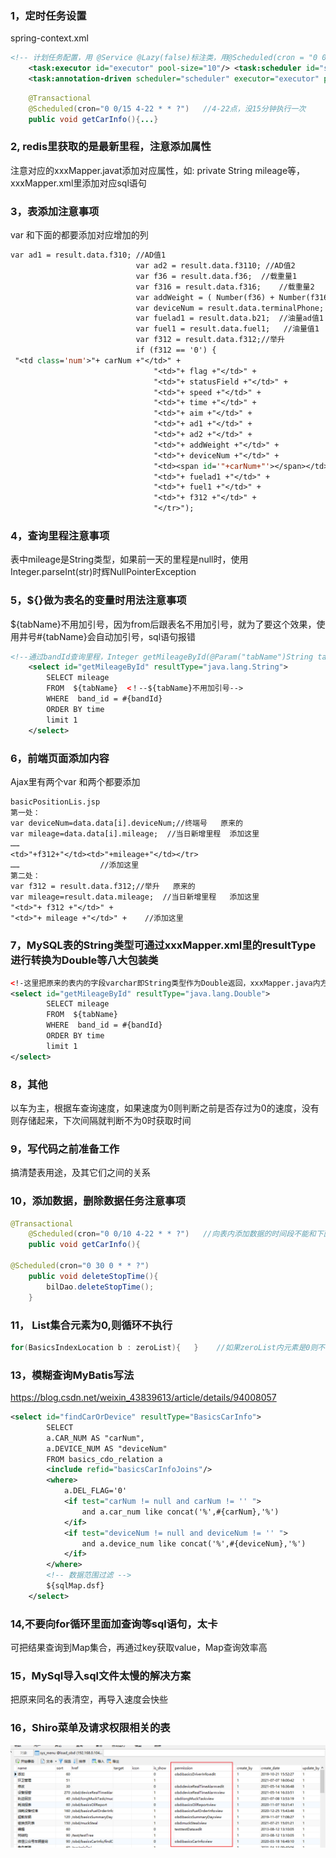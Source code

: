 ### 1，定时任务设置

spring-context.xml

```xml
<!-- 计划任务配置，用 @Service @Lazy(false)标注类，用@Scheduled(cron = "0 0 2 * * ?")标注方法 -->
    <task:executor id="executor" pool-size="10"/> <task:scheduler id="scheduler" pool-size="10"/>
    <task:annotation-driven scheduler="scheduler" executor="executor" proxy-target-class="true"/>
```

```java
    @Transactional
    @Scheduled(cron="0 0/15 4-22 * * ?")   //4-22点，没15分钟执行一次
    public void getCarInfo(){...}
```



### 2,	redis里获取的是最新里程，注意添加属性

注意对应的xxxMapper.javat添加对应属性，如: private String mileage等，xxxMapper.xml里添加对应sql语句

### 3，表添加注意事项

var 和下面的<tr><td>都要添加对应增加的列

```jsp
var ad1 = result.data.f310; //AD值1
                            var ad2 = result.data.f3110; //AD值2
                            var f36 = result.data.f36;  //载重量1
                            var f316 = result.data.f316;    //载重量2
                            var addWeight = ( Number(f36) + Number(f316) ).toFixed(2);  //重量
                            var deviceNum = result.data.terminalPhone;  //终端号
                            var fuelad1 = result.data.b21;  //油量ad值1
                            var fuel1 = result.data.fuel1;   //油量值1
                            var f312 = result.data.f312;//举升
                            if (f312 == '0') {
 "<td class='num'>"+ carNum +"</td>" +
                                "<td>"+ flag +"</td>" +
                                "<td>"+ statusField +"</td>" +
                                "<td>"+ speed +"</td>" +
                                "<td>"+ time +"</td>" +
                                "<td>"+ aim +"</td>" +
                                "<td>"+ ad1 +"</td>" +
                                "<td>"+ ad2 +"</td>" +
                                "<td>"+ addWeight +"</td>" +
                                "<td>"+ deviceNum +"</td>" +
                                "<td><span id='"+carNum+"'></span></td>" +
                                "<td>"+ fuelad1 +"</td>" +
                                "<td>"+ fuel1 +"</td>" +
                                "<td>"+ f312 +"</td>" +
                                "</tr>");
```

### 4，查询里程注意事项

表中mileage是String类型，如果前一天的里程是null时，使用Integer.parseInt(str)时辉NullPointerException

### 5，${}做为表名的变量时用法注意事项

${tabName}不用加引号，因为from后跟表名不用加引号，就为了要这个效果，使用井号#{tabName}会自动加引号，sql语句报错

```xml
<!--通过bandId查询里程，Integer getMileageById(@Param("tabName")String tabName, @Param("bandId")String bandId)-->
	<select id="getMileageById" resultType="java.lang.String">
		SELECT mileage
		FROM  ${tabName}  <！--${tabName}不用加引号-->
		WHERE  band_id = #{bandId}
		ORDER BY time
		limit 1
	</select>
```

### 6，前端页面添加内容

Ajax里有两个var 和两个<td>都要添加

```jsp
basicPositionLis.jsp
第一处： 
var deviceNum=data.data[i].deviceNum;//终端号   原来的
var mileage=data.data[i].mileage;  //当日新增里程  添加这里
……
<td>"+f312+"</td><td>"+mileage+"</td></tr>
……				    //添加这里
第二处：
var f312 = result.data.f312;//举升   原来的
var mileage=result.data.mileage;  //当日新增里程   添加这里
"<td>"+ f312 +"</td>" +
"<td>"+ mileage +"</td>" +    //添加这里
```

### 7，MySQL表的String类型可通过xxxMapper.xml里的resultType进行转换为Double等八大包装类

```xml
<!-这里把原来的表内的字段varchar即String类型作为Double返回，xxxMapper.java内方法就可接受Double类型了-->
<select id="getMileageById" resultType="java.lang.Double">  
		SELECT mileage
		FROM  ${tabName}
		WHERE  band_id = #{bandId}
		ORDER BY time
		limit 1
</select>
```

### 8，其他

以车为主，根据车查询速度，如果速度为0则判断之前是否存过为0的速度，没有则存储起来，下次间隔就判断不为0时获取时间

### 9，写代码之前准备工作

搞清楚表用途，及其它们之间的关系

### 10，添加数据，删除数据任务注意事项

```java
@Transactional
    @Scheduled(cron="0 0/10 4-22 * * ?")   //向表内添加数据的时间段不能和下面删除数据定时事件冲突，否则白添加了
    public void getCarInfo(){
        
@Scheduled(cron="0 30 0 * * ?")
    public void deleteStopTime(){
        bilDao.deleteStopTime();
    }        
```

### 11， List集合元素为0,则循环不执行

```java
for(BasicsIndexLocation b : zeroList){   }    //如果zeroList内元素是0则不循环
```

### 13，模糊查询MyBatis写法

https://blog.csdn.net/weixin_43839613/article/details/94008057

```xml
<select id="findCarOrDevice" resultType="BasicsCarInfo">
		SELECT
		a.CAR_NUM AS "carNum",
		a.DEVICE_NUM AS "deviceNum"
		FROM basics_cdo_relation a
		<include refid="basicsCarInfoJoins"/>
		<where>
			a.DEL_FLAG='0'
			<if test="carNum != null and carNum != '' ">
				and a.car_num like concat('%',#{carNum},'%')
			</if>
			<if test="deviceNum != null and deviceNum != '' ">
				and a.device_num like concat('%',#{deviceNum},'%')
			</if>
		</where>
		<!-- 数据范围过滤 -->
		${sqlMap.dsf}
	</select>
```

### 14,不要向for循环里面加查询等sql语句，太卡

可把结果查询到Map集合，再通过key获取value，Map查询效率高

### 15，MySql导入sql文件太慢的解决方案

把原来同名的表清空，再导入速度会快些

### 16，Shiro菜单及请求权限相关的表

![image-20211106102939403](note-images/image-20211106102939403.png)
